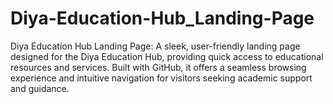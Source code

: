 # Diya-Education-Hub_Landing-Page
Diya Education Hub Landing Page: A sleek, user-friendly landing page designed for the Diya Education Hub, providing quick access to educational resources and services. Built with GitHub, it offers a seamless browsing experience and intuitive navigation for visitors seeking academic support and guidance.
